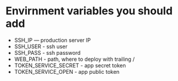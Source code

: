 # Envirnment variables you should add

* SSH_IP — production server IP
* SSH_USER - ssh user
* SSH_PASS - ssh password
* WEB_PATH - path, where to deploy with trailing /
* TOKEN_SERVICE_SECRET - app secret token
* TOKEN_SERVICE_OPEN - app public token
